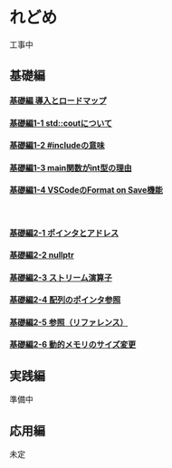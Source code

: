 # れどめ

工事中

## 基礎編
#### [基礎編 導入とロードマップ](/learning_cpp_with_ai/src/basic_000_loadmap.html)
#### [基礎編1-1 std::coutについて](/learning_cpp_with_ai/src/basic_001-1_stdcout.html)
#### [基礎編1-2 #includeの意味](/learning_cpp_with_ai/src/basic_001-2_include.html)
#### [基礎編1-3 main関数がint型の理由](/learning_cpp_with_ai/src/basic_001-3_main_int.html)
#### [基礎編1-4 VSCodeのFormat on Save機能](/learning_cpp_with_ai/src/basic_001-4_Format_On_Save.html)
<br>

#### [基礎編2-1 ポインタとアドレス](/learning_cpp_with_ai/src/basic_002-1_pointer_address.html)
#### [基礎編2-2 nullptr](/learning_cpp_with_ai/src/basic_002-2_nullptr.html)
#### [基礎編2-3 ストリーム演算子](/learning_cpp_with_ai/src/basic_002-3_stream.html)
#### [基礎編2-4 配列のポインタ参照](/learning_cpp_with_ai/src/basic_002-4_array_ptr.html)
#### [基礎編2-5 参照（リファレンス）](/learning_cpp_with_ai/src/basic_002-5_reference.html)
#### [基礎編2-6 動的メモリのサイズ変更](/learning_cpp_with_ai/src/basic_002-6_vec_size_change.html)

## 実践編
準備中

## 応用編
未定
